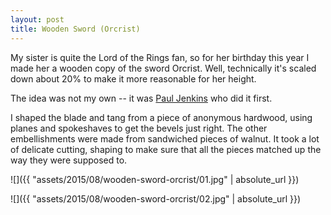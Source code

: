 ```yaml
---
layout: post
title: Wooden Sword (Orcrist)
---
```

My sister is quite the Lord of the Rings fan, so for her birthday this year I
made her a wooden copy of the sword Orcrist. Well, technically it's scaled down
about 20% to make it more reasonable for her height.

The idea was not my own -- it was [Paul Jenkins](https://www.youtube.com/watch?v=5WJBlvem4CY)
who did it first.

I shaped the blade and tang from a piece of anonymous hardwood, using planes and
spokeshaves to get the bevels just right. The other embellishments were made
from sandwiched pieces of walnut. It took a lot of delicate cutting, shaping to
make sure that all the pieces matched up the way they were supposed to.

![]({{ "assets/2015/08/wooden-sword-orcrist/01.jpg" | absolute_url }})

![]({{ "assets/2015/08/wooden-sword-orcrist/02.jpg" | absolute_url }})
